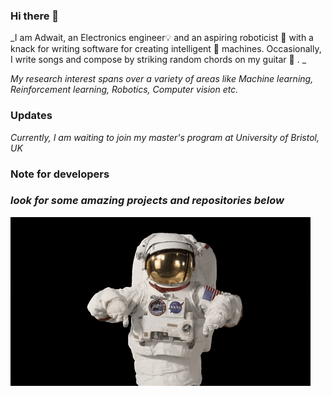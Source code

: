 ### Hi there 👋

_I am Adwait, an Electronics engineer💡 and an aspiring roboticist 🤖 with a knack for writing software for creating intelligent 🦾 machines.
Occasionally, I write songs and compose by striking random chords on my guitar 🎸 . _

_My research interest spans over a variety of areas like Machine learning, Reinforcement learning, Robotics, Computer vision etc._

### Updates 

_Currently, I am waiting to join my master's program at University of Bristol, UK_

### Note for developers 
### _look for some amazing projects and repositories below_

![astro](https://github.com/addy1997/addy1997/blob/master/giphy.gif)
